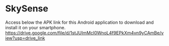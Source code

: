 # SkySense
 
Access below the APK link for this Android application to download and install it on your smartphone.
https://drive.google.com/file/d/1stJUImMcI0WnoL4f9EPkXm4vn9yCAmBe/view?usp=drive_link
